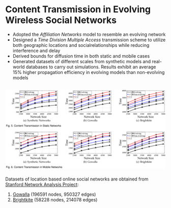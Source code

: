 # Content Transmission in Evolving Wireless Social Networks
+ Adopted the *Affiliation Networks* model to resemble an evolving network
+ Designed a *Time Division Multiple Access* transmission scheme to utilize both geographic locations and socialrelationships while reducing interference and delay
+ Derived bounds for diffusion time in both static and mobile cases
+ Generated datasets of different scales from synthetic models and real-world databases to carry out simulations. Results exhibit an average 15% higher propagation efficiency in evolving models than non-evolving models

![](./draw/results.png)
---
Datasets of location based online social networks are obtained from [Stanford Network Analysis Project](http://snap.stanford.edu/index.html):

1. [Gowalla](http://snap.stanford.edu/data/loc-Gowalla.html) (196591 nodes, 950327 edges)
2. [Brightkite](http://snap.stanford.edu/data/loc-Brightkite.html) (58228 nodes, 214078 edges)